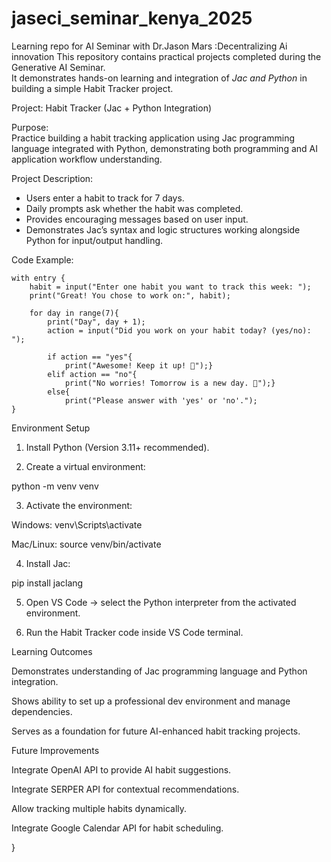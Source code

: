 # jaseci_seminar_kenya_2025
Learning repo for AI Seminar with Dr.Jason Mars :Decentralizing  Ai innovation
This repository contains practical projects completed during the Generative AI Seminar.  
It demonstrates hands-on learning and integration of *Jac and Python* in building a simple Habit Tracker project.


Project: Habit Tracker (Jac + Python Integration)

Purpose:  
Practice building a habit tracking application using Jac programming language integrated with Python, demonstrating both programming and AI application workflow understanding.

Project Description: 
- Users enter a habit to track for 7 days.  
- Daily prompts ask whether the habit was completed.  
- Provides encouraging messages based on user input.  
- Demonstrates Jac’s syntax and logic structures working alongside Python for input/output handling.

Code Example:
```jac
with entry {
    habit = input("Enter one habit you want to track this week: ");
    print("Great! You chose to work on:", habit);

    for day in range(7){
        print("Day", day + 1);
        action = input("Did you work on your habit today? (yes/no): ");

        if action == "yes"{
            print("Awesome! Keep it up! 🎉");}
        elif action == "no"{
            print("No worries! Tomorrow is a new day. 🌟");}
        else{
            print("Please answer with 'yes' or 'no'.");
}
```
Environment Setup

1. Install Python (Version 3.11+ recommended).


2. Create a virtual environment:

python -m venv venv


3. Activate the environment:

Windows: venv\Scripts\activate

Mac/Linux: source venv/bin/activate


4. Install Jac:

pip install jaclang


5. Open VS Code → select the Python interpreter from the activated environment.


6. Run the Habit Tracker code inside VS Code terminal.
   





Learning Outcomes

Demonstrates understanding of Jac programming language and Python integration.

Shows ability to set up a professional dev environment and manage dependencies.

Serves as a foundation for future AI-enhanced habit tracking projects.







Future Improvements

Integrate OpenAI API to provide AI habit suggestions.

Integrate SERPER API for contextual recommendations.

Allow tracking multiple habits dynamically.

Integrate Google Calendar API for habit scheduling.

}

